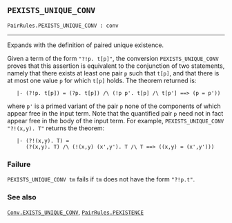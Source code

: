 ## `PEXISTS_UNIQUE_CONV`

``` hol4
PairRules.PEXISTS_UNIQUE_CONV : conv
```

------------------------------------------------------------------------

Expands with the definition of paired unique existence.

Given a term of the form `"?!p. t[p]"`, the conversion
`PEXISTS_UNIQUE_CONV` proves that this assertion is equivalent to the
conjunction of two statements, namely that there exists at least one
pair `p` such that `t[p]`, and that there is at most one value `p` for
which `t[p]` holds. The theorem returned is:

``` hol4
   |- (?!p. t[p]) = (?p. t[p]) /\ (!p p'. t[p] /\ t[p'] ==> (p = p'))
```

where `p'` is a primed variant of the pair `p` none of the components of
which appear free in the input term. Note that the quantified pair `p`
need not in fact appear free in the body of the input term. For example,
`PEXISTS_UNIQUE_CONV "?!(x,y). T"` returns the theorem:

``` hol4
   |- (?!(x,y). T) =
      (?(x,y). T) /\ (!(x,y) (x',y'). T /\ T ==> ((x,y) = (x',y')))
```

### Failure

`PEXISTS_UNIQUE_CONV tm` fails if `tm` does not have the form `"?!p.t"`.

### See also

[`Conv.EXISTS_UNIQUE_CONV`](#Conv.EXISTS_UNIQUE_CONV),
[`PairRules.PEXISTENCE`](#PairRules.PEXISTENCE)
